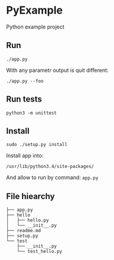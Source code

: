 # PyExample

Python example project

## Run

```
./app.py 
```

With any parametr output is quit different:

```
./app.py --foo
```

## Run tests

```
python3 -m unittest
```

## Install

```
sudo ./setup.py install
```

Install app into:

```
/usr/lib/python3.4/site-packages/
```

And allow to run by command: `app.py`

## File hiearchy

```
├── app.py
├── hello
│   ├── hello.py
│   └── __init__.py
├── readme.md
├── setup.py
└── test
    ├── __init__.py
    └── test_hello.py
```


